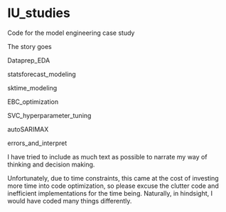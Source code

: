 # IU_studies

Code for the model engineering case study

The story goes

Dataprep_EDA

statsforecast_modeling

sktime_modeling

EBC_optimization

SVC_hyperparameter_tuning

autoSARIMAX

errors_and_interpret

I have tried to include as much text as possible to narrate my way of thinking and decision making.

Unfortunately, due to time constraints, this came at the cost of investing more time into code optimization, so please excuse the clutter code and inefficient implementations for the time being. Naturally, in hindsight, I would have coded many things differently.
